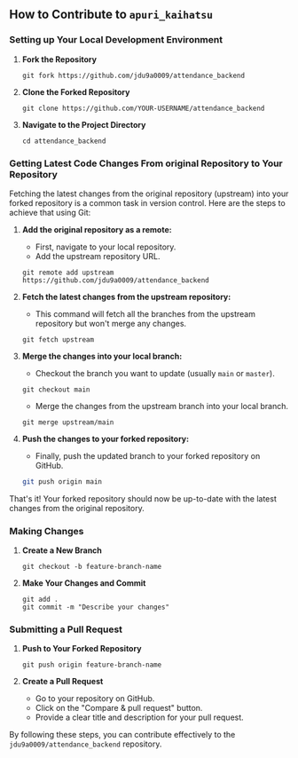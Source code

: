 ## How to Contribute to `apuri_kaihatsu`

### Setting up Your Local Development Environment

1. **Fork the Repository**
   ```terminal
   git fork https://github.com/jdu9a0009/attendance_backend
   ```

2. **Clone the Forked Repository**
   ```terminal
   git clone https://github.com/YOUR-USERNAME/attendance_backend
   ```

3. **Navigate to the Project Directory**
   ```terminal
   cd attendance_backend
   ```
### Getting Latest Code Changes From original Repository to Your Repository
   Fetching the latest changes from the original repository (upstream) into your forked repository is a common task in version control. Here are the steps to achieve that using Git:

1. **Add the original repository as a remote:**
   - First, navigate to your local repository.
   - Add the upstream repository URL.
   ```terminal
   git remote add upstream https://github.com/jdu9a0009/attendance_backend
   ```

2. **Fetch the latest changes from the upstream repository:**
   - This command will fetch all the branches from the upstream repository but won't merge any changes.
   ```terminal
   git fetch upstream
   ```

3. **Merge the changes into your local branch:**
   - Checkout the branch you want to update (usually `main` or `master`).
   ```terminal
   git checkout main
   ```
   - Merge the changes from the upstream branch into your local branch.
   ```terminal
   git merge upstream/main
   ```

4. **Push the changes to your forked repository:**
   - Finally, push the updated branch to your forked repository on GitHub.
   ```sh
   git push origin main
   ```

That's it! Your forked repository should now be up-to-date with the latest changes from the original repository.

### Making Changes

1. **Create a New Branch**
   ```terminal
   git checkout -b feature-branch-name
   ```

2. **Make Your Changes and Commit**
   ```terminal
   git add .
   git commit -m "Describe your changes"
   ```

### Submitting a Pull Request

1. **Push to Your Forked Repository**
   ```terminal
   git push origin feature-branch-name
   ```

2. **Create a Pull Request**
   - Go to your repository on GitHub.
   - Click on the "Compare & pull request" button.
   - Provide a clear title and description for your pull request.



By following these steps, you can contribute effectively to the `jdu9a0009/attendance_backend` repository.
